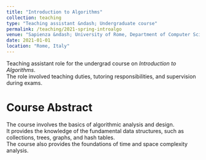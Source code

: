 ```yaml
---
title: "Introduction to Algorithms"
collection: teaching
type: "Teaching assistant &ndash; Undergraduate course"
permalink: /teaching/2021-spring-introalgo
venue: "Sapienza &ndash; University of Rome, Department of Computer Science"
date: 2021-01-01
location: "Rome, Italy"
---
```


Teaching assistant role for the undergrad course on *Introduction to Algorithms*.  
The role involved teaching duties, tutoring responsibilities, and supervision during exams.  

Course Abstract
===============
The course involves the basics of algorithmic analysis and design.  
It provides the knowledge of the fundamental data structures, such as collections, trees, graphs, and hash tables.  
The course also provides the foundations of time and space complexity analysis.